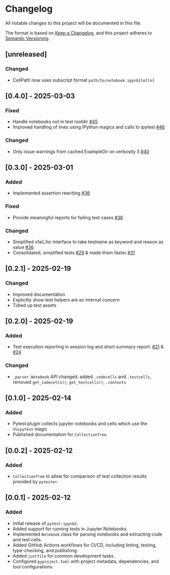 # Changelog

All notable changes to this project will be documented in this file.

The format is based on [Keep a Changelog](https://keepachangelog.com/en/1.0.0/),
and this project adheres to [Semantic Versioning](https://semver.org/spec/v2.0.0.html).

## [unreleased]

### Changed

- CellPath now uses subscript format `path/to/notebook.ipynb[Celln]`

## [0.4.0] - 2025-03-03

### Fixed

- Handle notebooks not in test rootdir [#45][pr-45]
- Improved handling of lines using IPython magics and calls to ipytest [#46][pr-46]

[pr-46]: https://github.com/MusicalNinjaDad/pytest-ipynb2/pull/46

[pr-45]: https://github.com/MusicalNinjaDad/pytest-ipynb2/pull/45

### Changed

- Only issue warnings from cached ExampleDir on verbosity 3 [#40][pr-40]

[pr-40]: https://github.com/MusicalNinjaDad/pytest-ipynb2/pull/40

## [0.3.0] - 2025-03-01

### Added

- Implemented assertion rewriting [#36][pr-36]

### Fixed

- Provide meaningful reports for failing test cases [#36][pr-36]

### Changed

- Simplified xfail_for interface to take testname as keyword and reason as value [#36][pr-36]
- Consolidated, simplified tests [#29][pr-29] & made them faster [#31][pr-31]

[pr-29]: https://github.com/MusicalNinjaDad/pytest-ipynb2/pull/29
[pr-31]: https://github.com/MusicalNinjaDad/pytest-ipynb2/pull/31
[pr-36]: https://github.com/MusicalNinjaDad/pytest-ipynb2/pull/36

## [0.2.1] - 2025-02-19

### Changed

- Improved documentation
- Explicitly show test helpers are an internal concern
- Tidied up test assets

## [0.2.0] - 2025-02-19

### Added

- Test execution reporting in session log and short summary report: [#21][pr-21] & [#24][pr-24]

### Changed

- `_parser.Notebook` API changed: added `.codecells` and `.testcells`, removed `get_codecells()`, `get_testcells()`, `.contents`

[pr-21]: https://github.com/MusicalNinjaDad/pytest-ipynb2/pull/21
[pr-24]: https://github.com/MusicalNinjaDad/pytest-ipynb2/pull/24

## [0.1.0] - 2025-02-14

### Added  

- Pytest plugin collects jupyter notebooks and cells which use the `%%ipytest` magic
- Published documentation for `CollectionTree`.

## [0.0.2] - 2025-02-12

### Added

- `CollectionTree` to allow for comparison of test collection results provided by `pytester`.

## [0.0.1] - 2025-02-12

### Added

- Initial release of `pytest-ipynb2`.
- Added support for running tests in Jupyter Notebooks.
- Implemented `Notebook` class for parsing notebooks and extracting code and test cells.
- Added GitHub Actions workflows for CI/CD, including linting, testing, type-checking, and publishing.
- Added `justfile` for common development tasks.
- Configured `pyproject.toml` with project metadata, dependencies, and tool configurations.
